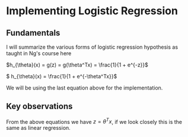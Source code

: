 # Implementing Logistic Regression

## Fundamentals
I will summarize the various forms of logistic regression hypothesis as taught in Ng's course here

$h_{\theta}(x) = g(z) = g(\theta^Tx) = \frac{1}{1 + e^{-z}}$

$ h_{\theta}(x) = \frac{1}{1 + e^{-\theta^Tx}}$

We will be using the last equation above for the implementation.

## Key observations

From the above equations we have $z = \theta^Tx$, if we look closely this is the same as linear regression. 